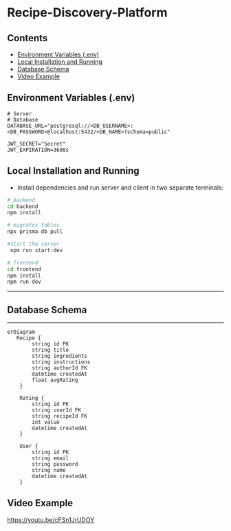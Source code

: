# Recipe-Discovery-Platform

## Contents
- [Environment Variables (.env)](#environment-variables-env)
- [Local Installation and Running](#local-installation-and-running)
- [Database Schema](#database-schema)
- [Video Example](#video-example)

## Environment Variables (.env)

```
# Server
# Database
DATABASE_URL="postgresql://<DB_USERNAME>:<DB_PASSWORD>@localhost:5432/<DB_NAME>?schema=public"

JWT_SECRET="Secret"
JWT_EXPIRATION=3600s
```
## Local Installation and Running

- Install dependencies and run server and client in two separate terminals:
```bash
# backend
cd backend
npm install

# migrates tables
npx prisma db pull

#start the server
 npm run start:dev

# frontend
cd frontend
npm install
npm run dev
```
---
## Database Schema
---
```mermaid
erDiagram
   Recipe {
        string id PK
        string title
        string ingredients
        string instructions
        string authorId FK
        datetime createdAt
        float avgRating
    }

    Rating {
        string id PK
        string userId FK
        string recipeId FK
        int value
        datetime createdAt
    }

    User {
        string id PK
        string email
        string password
        string name
        datetime createdAt
    }

```
## Video Example
https://youtu.be/cFSn1JrUDOY



